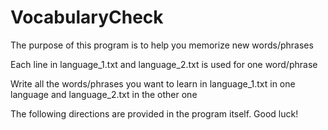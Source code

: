 # VocabularyCheck

The purpose of this program is to help you memorize new words/phrases

Each line in language_1.txt and language_2.txt is used for one word/phrase

Write all the words/phrases you want to learn in language_1.txt in one language and language_2.txt in the other one

The following directions are provided in the program itself. Good luck!
